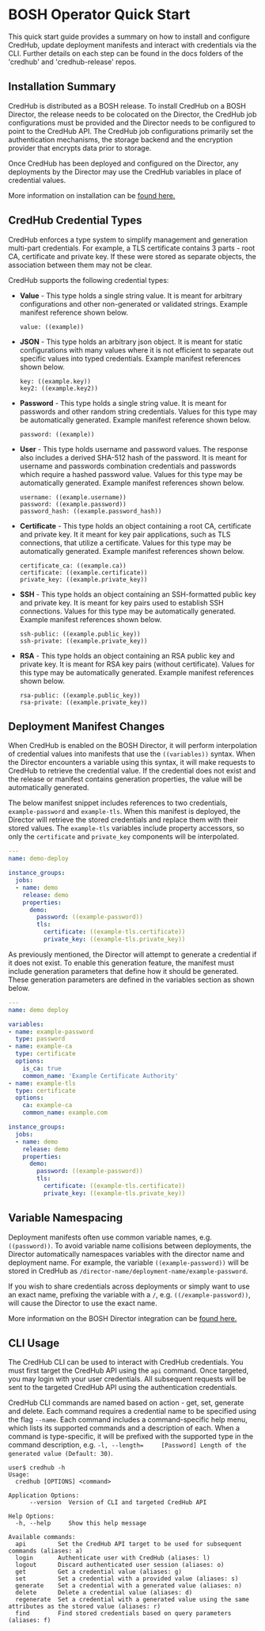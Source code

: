 # BOSH Operator Quick Start 

This quick start guide provides a summary on how to install and configure CredHub, update deployment manifests and interact with credentials via the CLI. Further details on each step can be found in the docs folders of the 'credhub' and 'credhub-release' repos.

## Installation Summary

CredHub is distributed as a BOSH release. To install CredHub on a BOSH Director, the release needs to be colocated on the Director, the CredHub job configurations must be provided and the Director needs to be configured to point to the CredHub API. The CredHub job configurations primarily set the authentication mechanisms, the storage backend and the encryption provider that encrypts data prior to storage.

Once CredHub has been deployed and configured on the Director, any deployments by the Director may use the CredHub variables in place of credential values. 

More information on installation can be [found here.](https://github.com/pivotal-cf/credhub-release/blob/master/docs/bosh-install-with-credhub.md)

## CredHub Credential Types

CredHub enforces a type system to simplify management and generation multi-part credentials. For example, a TLS certificate contains 3 parts - root CA, certificate and private key. If these were stored as separate objects, the association between them may not be clear.

CredHub supports the following credential types: 

* **Value** - This type holds a single string value. It is meant for arbitrary configurations and other non-generated or validated strings. Example manifest reference shown below.
    
    ```
    value: ((example))
    ```

* **JSON** - This type holds an arbitrary json object. It is meant for static configurations with many values where it is not efficient to separate out specific values into typed credentials. Example manifest references shown below. 

    ``` 
    key: ((example.key))
    key2: ((example.key2))
    ```

* **Password** - This type holds a single string value. It is meant for passwords and other random string credentials. Values for this type may be automatically generated. Example manifest reference shown below. 

    ```
    password: ((example))
    ```

* **User** - This type holds username and password values. The response also includes a derived SHA-512 hash of the password. It is meant for username and passwords combination credentials and passwords which require a hashed password value. Values for this type may be automatically generated. Example manifest references shown below.

    ``` 
    username: ((example.username))
    password: ((example.password))
    password_hash: ((example.password_hash))
    ```

* **Certificate** - This type holds an object containing a root CA, certificate and private key. It it meant for key pair applications, such as TLS connections, that utilize a certificate. Values for this type may be automatically generated. Example manifest references shown below.

    ``` 
    certificate_ca: ((example.ca))
    certificate: ((example.certificate))
    private_key: ((example.private_key))
    ```

* **SSH** - This type holds an object containing an SSH-formatted public key and private key. It is meant for key pairs used to establish SSH connections. Values for this type may be automatically generated. Example manifest references shown below.

    ``` 
    ssh-public: ((example.public_key))
    ssh-private: ((example.private_key))
    ```

* **RSA** - This type holds an object containing an RSA public key and private key. It is meant for RSA key pairs (without certificate). Values for this type may be automatically generated. Example manifest references shown below.

    ```
    rsa-public: ((example.public_key))
    rsa-private: ((example.private_key))
    ```

## Deployment Manifest Changes 

When CredHub is enabled on the BOSH Director, it will perform interpolation of credential values into manifests that use the `((variables))` syntax. When the Director encounters a variable using this syntax, it will make requests to CredHub to retrieve the credential value. If the credential does not exist and the release or manifest contains generation properties, the value will be automatically generated. 

The below manifest snippet includes references to two credentials, `example-password` and `example-tls`. When this manifest is deployed, the Director will retrieve the stored credentials and replace them with their stored values. The `example-tls` variables include property accessors, so only the `certificate` and `private_key` components  will be interpolated. 

```yml
---
name: demo-deploy

instance_groups:
  jobs: 
  - name: demo 
    release: demo
    properties:
      demo:
        password: ((example-password))
        tls: 
          certificate: ((example-tls.certificate))
          private_key: ((example-tls.private_key))
```

As previously mentioned, the Director will attempt to generate a credential if it does not exist. To enable this generation feature, the manifest must include generation parameters that define how it should be generated. These generation parameters are defined in the variables section as shown below.  

```yml
---
name: demo deploy 

variables: 
- name: example-password
  type: password
- name: example-ca
  type: certificate
  options: 
    is_ca: true
    common_name: 'Example Certificate Authority'
- name: example-tls
  type: certificate
  options: 
    ca: example-ca
    common_name: example.com

instance_groups:
  jobs: 
  - name: demo 
    release: demo
    properties:
      demo:
        password: ((example-password))
        tls: 
          certificate: ((example-tls.certificate))
          private_key: ((example-tls.private_key))
```


## Variable Namespacing

Deployment manifests often use common variable names, e.g. `((password))`. To avoid variable name collisions between deployments, the Director automatically namespaces variables with the director name and deployment name. For example, the variable `((example-password))` will be stored in CredHub as `/director-name/deployment-name/example-password`. 

If you wish to share credentials across deployments or simply want to use an exact name, prefixing the variable with a `/`, e.g. `((/example-password))`, will cause the Director to use the exact name. 

More information on the BOSH Director integration can be [found here.](https://github.com/cloudfoundry-incubator/credhub/blob/master/docs/initiatives/bosh-config-server.md)

## CLI Usage

The CredHub CLI can be used to interact with CredHub credentials. You must first target the CredHub API using the `api` command. Once targeted, you may login with your user credentials. All subsequent requests will be sent to the targeted CredHub API using the authentication credentials. 

CredHub CLI commands are named based on action - get, set, generate and delete. Each command requires a credential name to be specified using the flag `--name`. Each command includes a command-specific help menu, which lists its supported commands and a description of each. When a command is type-specific, it will be prefixed with the supported type in the command description, e.g. `-l, --length=     [Password] Length of the generated value (Default: 30)`.


```
user$ credhub -h
Usage:
  credhub [OPTIONS] <command>

Application Options:
      --version  Version of CLI and targeted CredHub API

Help Options:
  -h, --help     Show this help message

Available commands:
  api         Set the CredHub API target to be used for subsequent commands (aliases: a)
  login       Authenticate user with CredHub (aliases: l)
  logout      Discard authenticated user session (aliases: o)
  get         Get a credential value (aliases: g)
  set         Set a credential with a provided value (aliases: s)
  generate    Set a credential with a generated value (aliases: n)
  delete      Delete a credential value (aliases: d)
  regenerate  Set a credential with a generated value using the same attributes as the stored value (aliases: r)
  find        Find stored credentials based on query parameters (aliases: f)
```
